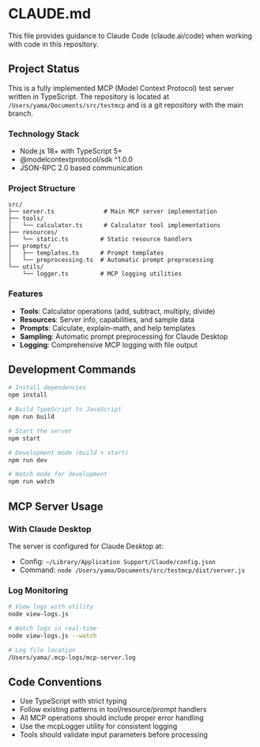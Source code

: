 # CLAUDE.md

This file provides guidance to Claude Code (claude.ai/code) when working with code in this repository.

## Project Status

This is a fully implemented MCP (Model Context Protocol) test server written in TypeScript. The repository is located at `/Users/yama/Documents/src/testmcp` and is a git repository with the main branch.

### Technology Stack
- Node.js 18+ with TypeScript 5+
- @modelcontextprotocol/sdk ^1.0.0
- JSON-RPC 2.0 based communication

### Project Structure
```
src/
├── server.ts              # Main MCP server implementation
├── tools/
│   └── calculator.ts      # Calculator tool implementations
├── resources/
│   └── static.ts         # Static resource handlers
├── prompts/
│   ├── templates.ts      # Prompt templates
│   └── preprocessing.ts  # Automatic prompt preprocessing
└── utils/
    └── logger.ts         # MCP logging utilities
```

### Features
- **Tools**: Calculator operations (add, subtract, multiply, divide)
- **Resources**: Server info, capabilities, and sample data
- **Prompts**: Calculate, explain-math, and help templates
- **Sampling**: Automatic prompt preprocessing for Claude Desktop
- **Logging**: Comprehensive MCP logging with file output

## Development Commands

```bash
# Install dependencies
npm install

# Build TypeScript to JavaScript
npm run build

# Start the server
npm start

# Development mode (build + start)
npm run dev

# Watch mode for development
npm run watch
```

## MCP Server Usage

### With Claude Desktop
The server is configured for Claude Desktop at:
- Config: `~/Library/Application Support/Claude/config.json`
- Command: `node /Users/yama/Documents/src/testmcp/dist/server.js`

### Log Monitoring
```bash
# View logs with utility
node view-logs.js

# Watch logs in real-time
node view-logs.js --watch

# Log file location
/Users/yama/.mcp-logs/mcp-server.log
```

## Code Conventions

- Use TypeScript with strict typing
- Follow existing patterns in tool/resource/prompt handlers
- All MCP operations should include proper error handling
- Use the mcpLogger utility for consistent logging
- Tools should validate input parameters before processing